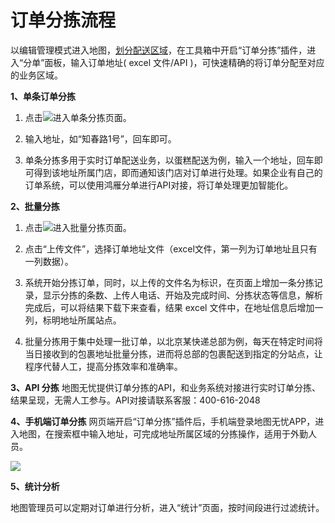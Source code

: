 # 订单分拣流程
以编辑管理模式进入地图，[划分配送区域](/draw-region.html)，在工具箱中开启“订单分拣”插件，进入“分单”面板，输入订单地址( excel 文件/API )，可快速精确的将订单分配至对应的业务区域。


**1、单条订单分拣**

1) 点击![](https://pic.dituwuyou.com/map%2Fpicture%2Fdispatch%2Fsingle-dispatch.png)进入单条分拣页面。

2) 输入地址，如“知春路1号”，回车即可。

3) 单条分拣多用于实时订单配送业务，以蛋糕配送为例，输入一个地址，回车即可得到该地址所属门店，即而通知该门店对订单进行处理。如果企业有自己的订单系统，可以使用鸿雁分单进行API对接，将订单处理更加智能化。

**2、批量分拣**

1) 点击![](https://pic.dituwuyou.com/map%2Fpicture%2Fdispatch%2Fdispatch.png)进入批量分拣页面。

2) 点击“上传文件”，选择订单地址文件（excel文件，第一列为订单地址且只有一列数据）。

3) 系统开始分拣订单，同时，以上传的文件名为标识，在页面上增加一条分拣记录，显示分拣的条数、上传人电话、开始及完成时间、分拣状态等信息，解析完成后，可以将结果下载下来查看，结果 excel 文件中，在地址信息后增加一列，标明地址所属站点。

4) 批量分拣用于集中处理一批订单，以北京某快递总部为例，每天在特定时间将当日接收到的包裹地址批量分拣，进而将总部的包裹配送到指定的分站点，让程序代替人工，提高分拣效率和准确率。

**3、API 分拣**
地图无忧提供订单分拣的API，和业务系统对接进行实时订单分拣、结果呈现，无需人工参与。API对接请联系客服：400-616-2048

**4、手机端订单分拣**
网页端开启“订单分拣”插件后，手机端登录地图无忧APP，进入地图，在搜索框中输入地址，可完成地址所属区域的分拣操作，适用于外勤人员。

![](https://pic.dituwuyou.com/map/picture/loc-m.jpg)

**5、统计分析**

地图管理员可以定期对订单进行分析，进入“统计”页面，按时间段进行过滤统计。


